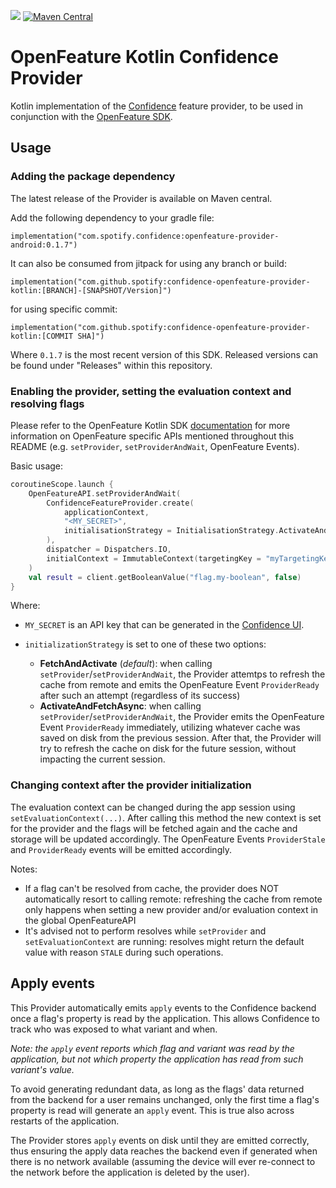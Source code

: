[![](https://jitpack.io/v/spotify/confidence-openfeature-provider-kotlin.svg)](https://jitpack.io/#spotify/confidence-openfeature-provider-kotlin)
<a href="https://maven-badges.herokuapp.com/maven-central/com.spotify.confidence/openfeature-provider-android">
<img alt="Maven Central" src="https://maven-badges.herokuapp.com/maven-central/com.spotify.confidence/openfeature-provider-android/badge.svg" />
</a>
# OpenFeature Kotlin Confidence Provider
Kotlin implementation of the [Confidence](https://confidence.spotify.com/) feature provider, to be used in conjunction with the [OpenFeature SDK](https://github.com/open-feature/kotlin-sdk).

## Usage

### Adding the package dependency

The latest release of the Provider is available on Maven central.

<!---x-release-please-start-version-->
Add the following dependency to your gradle file:
```
implementation("com.spotify.confidence:openfeature-provider-android:0.1.7")
```
It can also be consumed from jitpack for using any branch or build:
```
implementation("com.github.spotify:confidence-openfeature-provider-kotlin:[BRANCH]-[SNAPSHOT/Version]")
```
for using specific commit:
```
implementation("com.github.spotify:confidence-openfeature-provider-kotlin:[COMMIT SHA]")
```

Where `0.1.7` is the most recent version of this SDK. Released versions can be found under "Releases" within this repository.
<!---x-release-please-end-->

### Enabling the provider, setting the evaluation context and resolving flags

Please refer to the OpenFeature Kotlin SDK [documentation](https://github.com/open-feature/kotlin-sdk) for more information on OpenFeature specific APIs mentioned throughout this README (e.g. `setProvider`, `setProviderAndWait`, OpenFeature Events).

Basic usage:
```kotlin
coroutineScope.launch {
    OpenFeatureAPI.setProviderAndWait(
        ConfidenceFeatureProvider.create(
            applicationContext,
            "<MY_SECRET>",
            initialisationStrategy = InitialisationStrategy.ActivateAndFetchAsync
        ),
        dispatcher = Dispatchers.IO,
        initialContext = ImmutableContext(targetingKey = "myTargetingKey")
    )
    val result = client.getBooleanValue("flag.my-boolean", false)
}
```

Where:
- `MY_SECRET` is an API key that can be generated in the [Confidence UI](https://confidence.spotify.com/console).

- `initializationStrategy` is set to one of these two options:
  - **FetchAndActivate** (_default_): when calling `setProvider`/`setProviderAndWait`, the Provider attemtps to refresh the cache from remote and emits the OpenFeature Event `ProviderReady` after such an attempt (regardless of its success)
  - **ActivateAndFetchAsync**: when calling `setProvider`/`setProviderAndWait`, the Provider emits the OpenFeature Event `ProviderReady` immediately, utilizing whatever cache was saved on disk from the previous session. After that, the Provider will try to refresh the cache on disk for the future session, without impacting the current session.

### Changing context after the provider initialization 
The evaluation context can be changed during the app session using `setEvaluationContext(...)`.
After calling this method the new context is set for the provider and the flags will be fetched again and the cache and storage will be updated accordingly.
The OpenFeature Events `ProviderStale` and `ProviderReady` events will be emitted accordingly.

Notes:
- If a flag can't be resolved from cache, the provider does NOT automatically resort to calling remote: refreshing the cache from remote only happens when setting a new provider and/or evaluation context in the global OpenFeatureAPI
- It's advised not to perform resolves while `setProvider` and `setEvaluationContext` are running: resolves might return the default value with reason `STALE` during such operations.

## Apply events
This Provider automatically emits `apply` events to the Confidence backend once a flag's property is read by the application. This allows Confidence to track who was exposed to what variant and when.

_Note: the `apply` event reports which flag and variant was read by the application, but not which property the application has read from such variant's value._

To avoid generating redundant data, as long as the flags' data returned from the backend for a user remains unchanged, only the first time a flag's property is read will generate an `apply` event. This is true also across restarts of the application.

The Provider stores `apply` events on disk until they are emitted correctly, thus ensuring the apply data reaches the backend even if generated when there is no network available (assuming the device will ever re-connect to the network before the application is deleted by the user).

<!-- Add link to the more detailed documentation on apply events in the Confidence portal once it's ready -->
